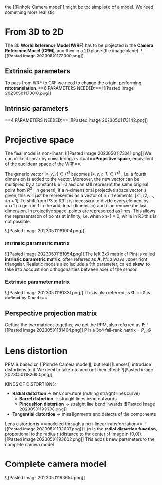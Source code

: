 the [[Pinhole Camera model]] might be too simplistic of a model. We need something more realistic.

# From 3D to 2D
The 3D **World Reference Model (WRF)** has to be projected in the **Camera Reference Model (CRM)**, and then in a 2D plane (the image plane).
![[Pasted image 20230501172900.png]]
## Extrinsic parameters
To pass from WRF to CRF we need to change the origin, performing **rototranslation**.
==6 PARAMETERS NEEDED:==
![[Pasted image 20230501173018.png]]
## Intrinsic parameters
==4 PARAMETERS NEEDED:==
![[Pasted image 20230501173142.png]]

# Projective space
The final model is non-linear:
![[Pasted image 20230501173341.png]]
We can make it linear by considering a virtual ==**Projective space**, equivalent of the euclidean space of the WRF==.

The generic vector $[x, y, z] ∈ R^{3}$ becomes $[x, y, z, 1] ∈ P^{3}$ , i.e. a fourth dimension is added to the vector. Moreover, the new vector can be multiplied by a constant k 6= 0 and can still represent the same original point from $R^{3}$ . In general, if a n-dimensional projective space vector is given, this will just be represented as a vector of n + 1 elements: $[x1, x2, . . . , xn+1]$. 
To shift from P3 to R3 it is necessary to divide every element by xn+1 (to get the 1 in the additional dimension) and than remove the last dimension.
In projective space, points are represented as lines. This allows the representation of points at infinity, i.e. when xn+1 = 0, while in R3 this is not possible.

![[Pasted image 20230501181004.png]]

### Intrinsic parametric matrix
![[Pasted image 20230501181054.png]]
The left 3x3 matrix of Pint is called **intrinsic parametric matrix**, often referred as **A**.
It's always upper right triangular.
Realistic models also include a 5th parameter, called **skew**, to take into account non orthogonalities between axes of the sensor.

### Extrinsic parameter matrix
![[Pasted image 20230501181331.png]]
This is also referred as **G**.
==G is defined by R and t==

## Perspective projection matrix
Getting the two matrices together, we get the PPM, also referred as **P**:
![[Pasted image 20230501181404.png]]
P is a 3x4 full-rank matrix = $P_{int}G$

# Lens distortion
PPM is based on [[Pinhole Camera model]], but real [[Lenses]] introduce distortions to it.
We need to take into account their effect:
![[Pasted image 20230501182600.png]]

KINDS OF DISTORTIONS:
- **Radial distortion** -> lens curvature (making straight lines curve)
	- **Barrel distortion** -> straight lines bend outwards
	- **Pincushion distortion** -> straight line bend inwards
![[Pasted image 20230501183300.png]]
- **Tangential distortion** -> misallignments and defects of the components

Lens distortion is ==modeled through a non-linear transformation==.
![[Pasted image 20230501192607.png]]
L(r) is the **radial distortion function**, proportional to the radius r (distance to the center of image in (0,0)).
![[Pasted image 20230501193602.png]]
This adds k new parameters to the complete camera model

# Complete camera model
![[Pasted image 20230501193654.png]]